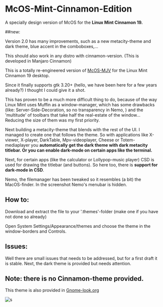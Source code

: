 # McOS-Mint-Cinnamon-Edition
A specially design version of McOS for the **Linux Mint Cinnamon 19.**

##new:

Version 2.0 has many improvements, such as a new metacity-theme and dark theme, blue accent in the comboboxes,...

This should also work in any distro with cinnamon-version. (This is developed in Manjaro Cinnamon)

This is a totally re-engineered version of [McOS-MJV](https://www.opendesktop.org/p/1241688/) for the Linux Mint Cinnamon 19 desktop. 

Since it finally supports gtk 3.20+ (hello, we have been here for a few years already?) I thought I could give it a shot.

This has proven to be a much more difficult thing to do, because of the way Linux Mint uses Muffin as a window-manager, which has some drawbacks (like: Server-Side-Decoration, so no transparency in Nemo, ) and the 'multitude' of toolbars that take half the real-estate of the window... Reducing the size of them was my first priority.  

Next building a metacity-theme that blends with the rest of the UI.  I managed to create one that follows the theme.  So with applications like X-viewer, X-player, DarkTable, Mpv-videoplayer, Cheese or Totem-mediaplayer you **automatically get the dark theme with dark metacity titlebar. Or you can enable dark-mode on certain apps like the terminal.**

Next, for certain apps (like the calculator or Lollypop-music player) CSD is used for drawing the titlebar (and buttons). So here too, there is **support for dark-mode in CSD**. 

Nemo, the filemanager has been tweaked so it resembles (a bit) the MacOS-finder. In the screenshot Nemo's menubar is hidden. 

## How to:

Download and extract the file to your '.themes'-folder (make one if you have not done so already)

Open System Settings/Appearance/themes and choose the theme in the window-borders and Controls. 

## Issues:

Well there are small issues that needs to be addressed, but for a first draft it is stable. Next, the dark theme is provided but needs attention.  

## Note:  there is no Cinnamon-theme provided. 

This theme is also provided in [Gnome-look.org](https://www.opendesktop.org/p/1247470/)

![s](https://cn.opendesktop.org/img/4/6/2/c/c8d712b27bf7b95cc75544bf22295e15561b.jpg)
